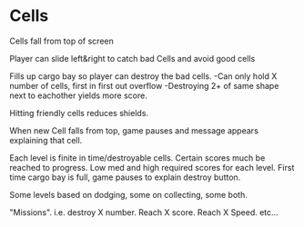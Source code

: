 # Cells 

Cells fall from top of screen

Player can slide left&right to catch bad Cells and avoid good cells

Fills up cargo bay so player can destroy the bad cells.
  -Can only hold X number of cells, first in first out overflow
  -Destroying 2+ of same shape next to eachother yields more score.

Hitting friendly cells reduces shields.

When new Cell falls from top, game pauses and message appears explaining that cell.

Each level is finite in time/destroyable cells.  Certain scores much be reached to progress.
Low med and high required scores for each level.
First time cargo bay is full, game pauses to explain destroy button.

Some levels based on dodging, some on collecting, some both.

"Missions".  i.e. destroy X number.  Reach X score.  Reach X Speed. etc...

